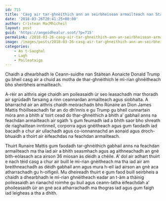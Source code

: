 ```yaml
---
id: 715
title: 'Casg air tar-ghnèithich ann an seirbheisean armailteach nan Stàitean Aonaichte'
date: '2018-03-26T20:41:25+00:00'
author: Crìstean MacMhìcheil
layout: post
guid: 'https://angeidhealur.scot/?p=715'
permalink: /2018-03-26-casg-air-tar-ghneithich-ann-an-seirbheisean-armailteach-nan-staitean-aonaichte/
image: /images/posts/2018-03-26-casg-air-tar-ghneithich-ann-an-seirbheisean-armailteach-nan-staitean-aonaichte.webp
categories:
    - An t-Saoghal
    - Lagh
    - Poileataigs
---
```


Chaidh a dhearbhadh le Ceann-suidhe nan Stàitean Aonaicte Donald Trump gu bheil casg air a chuid as motha de thar-ghnèithich le mì-rian ghnèitheach bho sheirbheis armailteach.

A-rèir an aithris aige chaidh am poileasaidh ùr seo leasachadh mar thoradh air sgrùdadh farsaing a rinn ceannardan armailteach agus sìobhalta. A bharrachd air an aithris chaidh meòrachadn bho Rùnaire an Dìon James Mattis fhòillseachadh far an do dh’innis e gu Trump gu bheil cunnartain mòra ann a bhith a’ toirt cead do thar-ghnèithich a bhith a’ gabhail anns na feachdan armailteach air sgàth ’s gum feumadh iad a bhith saor bho shreath de riaghailtean inntinneil, corporra agus gnèitheach agus gum faodadh iad bacadh a chur air ullachadh agus co-ionnannachd an aonaid agus droch-bhuaidh a thoirt air èifeachdas na feachdan armailteach.

Thuirt Runaire Mattis gum faodadh tar-ghnèithich gabhail anns na feachdan armailteach ma tha iad air a bhith seasmhach agus ag aithneachadh an gnè bith-eòlasach aca airson 36 mìosan às dèidh a chèile. A’ dol air adhart thuirt e nach tèid casg a chur air buill le mì-rian gnèitheach ma tha iad air am breithneachadh as dèidh gabhail ann agus mura h-eil iad airson an gnè aca atharrachadh gu h-oifigeil. Mu dheireadh thuirt e gum faod buill seirbheis a chaidh a dhearbhadh le mì-rian ghnèitheach eadar an t-àm a thàinig poileasaidh an rianachd roimhe gu buil agus ceann-latha èifeachdah a’ phoileasaidh ùir an gnè aca atharrachadh ma thogras iad agus gum faigh iad leigheas a tha a dhìth.
